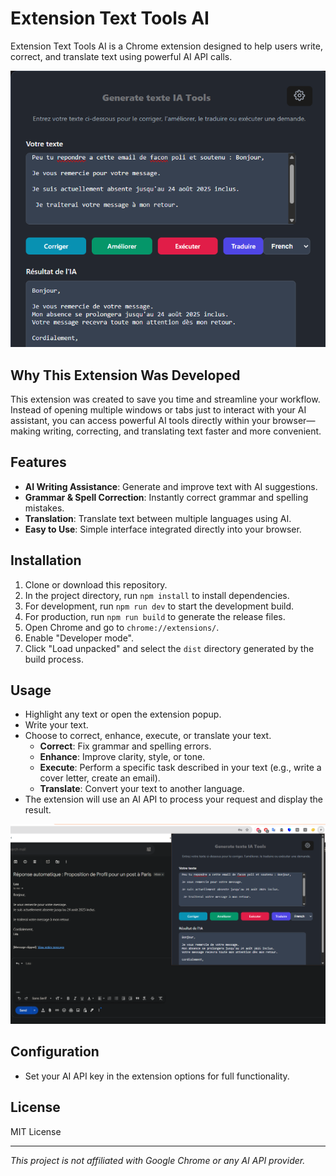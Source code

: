 # Extension Text Tools AI

Extension Text Tools AI is a Chrome extension designed to help users write, correct, and translate text using powerful AI API calls.

![Alt text](./doc/presentation.png)

## Why This Extension Was Developed

This extension was created to save you time and streamline your workflow. Instead of opening multiple windows or tabs just to interact with your AI assistant, you can access powerful AI tools directly within your browser—making writing, correcting, and translating text faster and more convenient.

## Features

- **AI Writing Assistance**: Generate and improve text with AI suggestions.
- **Grammar & Spell Correction**: Instantly correct grammar and spelling mistakes.
- **Translation**: Translate text between multiple languages using AI.
- **Easy to Use**: Simple interface integrated directly into your browser.

## Installation

1. Clone or download this repository.
2. In the project directory, run `npm install` to install dependencies.
3. For development, run `npm run dev` to start the development build.
4. For production, run `npm run build` to generate the release files.
5. Open Chrome and go to `chrome://extensions/`.
6. Enable "Developer mode".
7. Click "Load unpacked" and select the `dist` directory generated by the build process.

## Usage

- Highlight any text or open the extension popup.
- Write your text.
- Choose to correct, enhance, execute, or translate your text.
  - **Correct**: Fix grammar and spelling errors.
  - **Enhance**: Improve clarity, style, or tone.
  - **Execute**: Perform a specific task described in your text (e.g., write a cover letter, create an email).
  - **Translate**: Convert your text to another language.
- The extension will use an AI API to process your request and display the result.

![Alt text](./doc/demo.png)

## Configuration

- Set your AI API key in the extension options for full functionality.

## License

MIT License

---

_This project is not affiliated with Google Chrome or any AI API provider._
